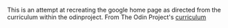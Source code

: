 This is an attempt at recreating the google home page as directed from the curriculum within the odinproject. 
From The Odin Project's [curriculum](http://www.theodinproject.com/courses/web-development-101/lessons/html-css)